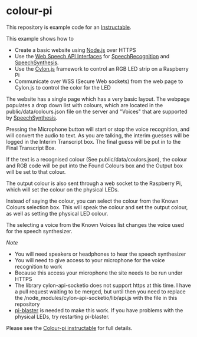 # colour-pi
This repository is example code for an [Instructable](https://www.instructables.com).

This example shows how to
- Create a basic website using [Node.js](https://nodejs.org) over HTTPS
- Use the [Web Speech API Interfaces](https://developer.mozilla.org/en-US/docs/Web/API/Web_Speech_API) for [SpeechRecognition](https://developer.mozilla.org/en-US/docs/Web/API/SpeechRecognition) and [SpeechSynthesis](https://developer.mozilla.org/en-US/docs/Web/API/SpeechSynthesis).
- Use the [Cylon.js](https://cylonjs.com/) framework to control an RGB LED strip on a Raspberry Pi
- Communicate over WSS (Secure Web sockets) from the web page to Cylon.js to control the color for the LED

The website has a single page which has a very basic layout. The webpage populates a drop down list with colours, which are located in the public/data/colours.json file on the server and "Voices" that are supported by [SpeechSynthesis](https://developer.mozilla.org/en-US/docs/Web/API/SpeechSynthesis).

Pressing the Microphone button will start or stop the voice recognition, and will convert the audio to text. As you are talking, the interim guesses will be logged in the Interim Transcript box. The final guess will be put in to the Final Transcript Box.

If the text is a recognised colour (See public/data/coulors.json), the colour and RGB code will be put into the Found Colours box and the Output box will be set to that colour.

The output colour is also sent through a web socket to the Raspberry Pi, which will set the colour on the physical LEDs.

Instead of saying the colour, you can select the colour from the Known Colours selection box. This will speak the colour and set the output colour, as well as setting the physical LED colour.

The selecting a voice from the Known Voices list changes the voice used for the speech synthesizer.

*Note*
- You will need speakers or headphones to hear the speech synthesizer
- You will need to give access to your microphone for the voice recognition to work
- Because this access your microphone the site needs to be run under HTTPS
- The library cylon-api-socketio does not support https at this time. I have a pull request waiting to be merged, but until then you need to replace the /node_modules/cylon-api-socketio/lib/api.js with the file in this repository
- [pi-blaster](https://github.com/sarfata/pi-blaster) is needed to make this work. If you have problems with the physical LEDs, try restarting pi-blaster.

Please see the [Colour-pi instructable](https://goo.gl/AJhric) for full details.
